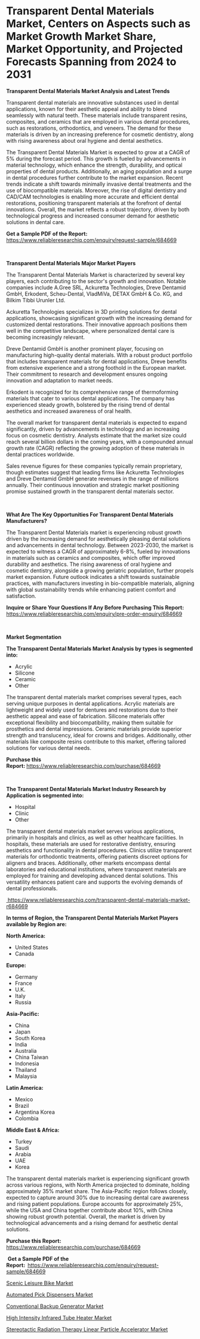 <p><h1>Transparent Dental Materials Market, Centers on Aspects such as Market Growth Market Share, Market Opportunity, and Projected Forecasts Spanning from 2024 to 2031</h1></p><p><strong>Transparent Dental Materials Market Analysis and Latest Trends</strong></p>
<p><p>Transparent dental materials are innovative substances used in dental applications, known for their aesthetic appeal and ability to blend seamlessly with natural teeth. These materials include transparent resins, composites, and ceramics that are employed in various dental procedures, such as restorations, orthodontics, and veneers. The demand for these materials is driven by an increasing preference for cosmetic dentistry, along with rising awareness about oral hygiene and dental aesthetics.</p><p>The Transparent Dental Materials Market is expected to grow at a CAGR of 5% during the forecast period. This growth is fueled by advancements in material technology, which enhance the strength, durability, and optical properties of dental products. Additionally, an aging population and a surge in dental procedures further contribute to the market expansion. Recent trends indicate a shift towards minimally invasive dental treatments and the use of biocompatible materials. Moreover, the rise of digital dentistry and CAD/CAM technologies is enabling more accurate and efficient dental restorations, positioning transparent materials at the forefront of dental innovations. Overall, the market reflects a robust trajectory, driven by both technological progress and increased consumer demand for aesthetic solutions in dental care.</p></p>
<p><strong>Get a Sample PDF of the Report:&nbsp;</strong> <a href="https://www.reliableresearchiq.com/enquiry/request-sample/684669?utm_campaign=1117&utm_medium=2&utm_source=Github&utm_content=ia&utm_term=30102024&utm_id=transparent-dental-materials">https://www.reliableresearchiq.com/enquiry/request-sample/684669</a></p>
<p>&nbsp;</p>
<p><strong>Transparent Dental Materials Major Market Players</strong></p>
<p><p>The Transparent Dental Materials Market is characterized by several key players, each contributing to the sector's growth and innovation. Notable companies include A.Gree SRL, Ackuretta Technologies, Dreve Dentamid GmbH, Erkodent, Scheu-Dental, VladMiVa, DETAX GmbH & Co. KG, and Bilkim Tibbi Urunler Ltd.</p><p>Ackuretta Technologies specializes in 3D printing solutions for dental applications, showcasing significant growth with the increasing demand for customized dental restorations. Their innovative approach positions them well in the competitive landscape, where personalized dental care is becoming increasingly relevant.</p><p>Dreve Dentamid GmbH is another prominent player, focusing on manufacturing high-quality dental materials. With a robust product portfolio that includes transparent materials for dental applications, Dreve benefits from extensive experience and a strong foothold in the European market. Their commitment to research and development ensures ongoing innovation and adaptation to market needs.</p><p>Erkodent is recognized for its comprehensive range of thermoforming materials that cater to various dental applications. The company has experienced steady growth, bolstered by the rising trend of dental aesthetics and increased awareness of oral health.</p><p>The overall market for transparent dental materials is expected to expand significantly, driven by advancements in technology and an increasing focus on cosmetic dentistry. Analysts estimate that the market size could reach several billion dollars in the coming years, with a compounded annual growth rate (CAGR) reflecting the growing adoption of these materials in dental practices worldwide.</p><p>Sales revenue figures for these companies typically remain proprietary, though estimates suggest that leading firms like Ackuretta Technologies and Dreve Dentamid GmbH generate revenues in the range of millions annually. Their continuous innovation and strategic market positioning promise sustained growth in the transparent dental materials sector.</p></p>
<p>&nbsp;</p>
<p><strong>What Are The Key Opportunities For Transparent Dental Materials Manufacturers?</strong></p>
<p><p>The Transparent Dental Materials market is experiencing robust growth driven by the increasing demand for aesthetically pleasing dental solutions and advancements in dental technology. Between 2023-2030, the market is expected to witness a CAGR of approximately 6-8%, fueled by innovations in materials such as ceramics and composites, which offer improved durability and aesthetics. The rising awareness of oral hygiene and cosmetic dentistry, alongside a growing geriatric population, further propels market expansion. Future outlook indicates a shift towards sustainable practices, with manufacturers investing in bio-compatible materials, aligning with global sustainability trends while enhancing patient comfort and satisfaction.</p></p>
<p><strong>Inquire or Share Your Questions If Any Before Purchasing This Report:</strong> <a href="https://www.reliableresearchiq.com/enquiry/pre-order-enquiry/684669?utm_campaign=1117&utm_medium=2&utm_source=Github&utm_content=ia&utm_term=30102024&utm_id=transparent-dental-materials">https://www.reliableresearchiq.com/enquiry/pre-order-enquiry/684669</a></p>
<p>&nbsp;</p>
<p><strong>Market Segmentation</strong></p>
<p><strong>The Transparent Dental Materials Market Analysis by types is segmented into:</strong></p>
<p><ul><li>Acrylic</li><li>Silicone</li><li>Ceramic</li><li>Other</li></ul></p>
<p><p>The transparent dental materials market comprises several types, each serving unique purposes in dental applications. Acrylic materials are lightweight and widely used for dentures and restorations due to their aesthetic appeal and ease of fabrication. Silicone materials offer exceptional flexibility and biocompatibility, making them suitable for prosthetics and dental impressions. Ceramic materials provide superior strength and translucency, ideal for crowns and bridges. Additionally, other materials like composite resins contribute to this market, offering tailored solutions for various dental needs.</p></p>
<p><strong>Purchase this Report:&nbsp;</strong><a href="https://www.reliableresearchiq.com/purchase/684669?utm_campaign=1117&utm_medium=2&utm_source=Github&utm_content=ia&utm_term=30102024&utm_id=transparent-dental-materials">https://www.reliableresearchiq.com/purchase/684669</a></p>
<p>&nbsp;</p>
<p><strong>The Transparent Dental Materials Market Industry Research by Application is segmented into:</strong></p>
<p><ul><li>Hospital</li><li>Clinic</li><li>Other</li></ul></p>
<p><p>The transparent dental materials market serves various applications, primarily in hospitals and clinics, as well as other healthcare facilities. In hospitals, these materials are used for restorative dentistry, ensuring aesthetics and functionality in dental procedures. Clinics utilize transparent materials for orthodontic treatments, offering patients discreet options for aligners and braces. Additionally, other markets encompass dental laboratories and educational institutions, where transparent materials are employed for training and developing advanced dental solutions. This versatility enhances patient care and supports the evolving demands of dental professionals.</p></p>
<p><a href="https://www.reliableresearchiq.com/transparent-dental-materials-market-r684669?utm_campaign=1117&utm_medium=2&utm_source=Github&utm_content=ia&utm_term=30102024&utm_id=transparent-dental-materials">&nbsp;https://www.reliableresearchiq.com/transparent-dental-materials-market-r684669</a></p>
<p><strong>In terms of Region, the Transparent Dental Materials Market Players available by Region are:</strong></p>
<p>
    <p> <strong> North America: </strong>
        <ul>
            <li>United States</li>
            <li>Canada</li>
        </ul>
        </p> 
    <p> <strong> Europe: </strong>
        <ul>
            <li>Germany</li>
            <li>France</li>
            <li>U.K.</li>
            <li>Italy</li>
            <li>Russia</li>
        </ul>
        </p> 
    <p> <strong> Asia-Pacific: </strong>
        <ul>
            <li>China</li>
            <li>Japan</li>
            <li>South Korea</li>
            <li>India</li>
            <li>Australia</li>
            <li>China Taiwan</li>
            <li>Indonesia</li>
            <li>Thailand</li>
            <li>Malaysia</li>
        </ul>
        </p> 
    <p> <strong> Latin America: </strong>
        <ul>
            <li>Mexico</li>
            <li>Brazil</li>
            <li>Argentina Korea</li>
            <li>Colombia</li>
        </ul>
        </p> 
    <p> <strong> Middle East & Africa: </strong>
        <ul>
            <li>Turkey</li>
            <li>Saudi</li>
            <li>Arabia</li>
            <li>UAE</li>
            <li>Korea</li>
        </ul>
    </p>
    </p>
<p><p>The transparent dental materials market is experiencing significant growth across various regions, with North America projected to dominate, holding approximately 35% market share. The Asia-Pacific region follows closely, expected to capture around 30% due to increasing dental care awareness and rising patient populations. Europe accounts for approximately 25%, while the USA and China together contribute about 10%, with China showing robust growth potential. Overall, the market is driven by technological advancements and a rising demand for aesthetic dental solutions.</p></p>
<p><strong>Purchase this Report: </strong><a href="https://www.reliableresearchiq.com/purchase/684669?utm_campaign=1117&utm_medium=2&utm_source=Github&utm_content=ia&utm_term=30102024&utm_id=transparent-dental-materials">https://www.reliableresearchiq.com/purchase/684669</a></p>
<p>&nbsp;<strong>Get a Sample PDF of the Report:&nbsp;&nbsp;</strong><a href="https://www.reliableresearchiq.com/enquiry/request-sample/684669?utm_campaign=1117&utm_medium=2&utm_source=Github&utm_content=ia&utm_term=30102024&utm_id=transparent-dental-materials">https://www.reliableresearchiq.com/enquiry/request-sample/684669</a></p>
<p><strong></strong></p>
<p><p><a href="https://www.linkedin.com/pulse/scenic-leisure-bike-momentum-charting-4-cagr-path-2024-2031-c1fac?utm_campaign=1117&utm_medium=2&utm_source=Github&utm_content=ia&utm_term=30102024&utm_id=transparent-dental-materials">Scenic Leisure Bike Market</a></p><p><a href="https://issuu.com/reportprime-2/docs/automated-pick-dispensers-market-si_acc844ea10c4c3?utm_campaign=1117&utm_medium=2&utm_source=Github&utm_content=ia&utm_term=30102024&utm_id=transparent-dental-materials">Automated Pick Dispensers Market</a></p><p><a href="https://www.linkedin.com/pulse/in-depth-analysis-global-conventional-backup-generator-market-cmc9e?utm_campaign=1117&utm_medium=2&utm_source=Github&utm_content=ia&utm_term=30102024&utm_id=transparent-dental-materials">Conventional Backup Generator Market</a></p><p><a href="https://issuu.com/reportprime-2/docs/high-intensity-infrared-tube-heater_0e0d99ae1fdd8e?utm_campaign=1117&utm_medium=2&utm_source=Github&utm_content=ia&utm_term=30102024&utm_id=transparent-dental-materials">High Intensity Infrared Tube Heater Market</a></p><p><a href="https://github.com/siennagx1ahafter/Market-Research-Report-List-1/blob/main/stereotactic-radiation-therapy-linear-particle-accelerator-market.md?utm_campaign=1117&utm_medium=2&utm_source=Github&utm_content=ia&utm_term=30102024&utm_id=transparent-dental-materials">Stereotactic Radiation Therapy Linear Particle Accelerator Market</a></p></p>